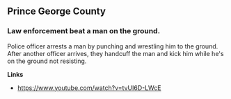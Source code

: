 ## Prince George County

### Law enforcement beat a man on the ground.

Police officer arrests a man by punching and wrestling him to the ground. After another officer arrives, they handcuff the man and kick him while he's on the ground not resisting.

**Links**

* https://www.youtube.com/watch?v=tvUI6D-LWcE
